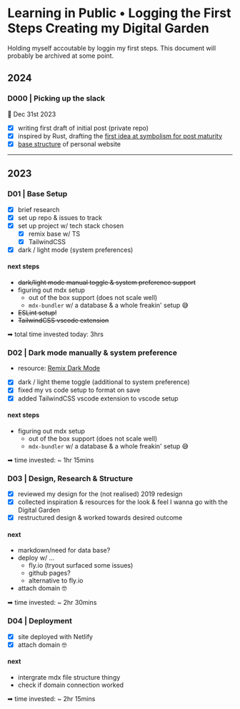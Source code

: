 # Learning in Public • Logging the First Steps Creating my Digital Garden

Holding myself accoutable by loggin my first steps. This document will probably be archived at some point.

## 2024

### D000 | Picking up the slack

📅 Dec 31st 2023

- [x] writing first draft of initial post (private repo)
- [x] inspired by Rust, drafting the [first idea at symbolism for post maturity](https://github.com/miffili/klara-digital/issues/10)
- [x] [base structure](STRUCTURE.md) of personal website

---

## 2023

### D01 | Base Setup

- [x] brief research
- [x] set up repo & issues to track
- [x] set up project w/ tech stack chosen
  - [x] remix base w/ TS
  - [x] TailwindCSS
- [x] dark / light mode (system preferences)

#### next steps

- ~~dark/light mode manual toggle & system preference support~~
- figuring out mdx setup
  - out of the box support (does not scale well)
  - `mdx-bundler` w/ a database & a whole freakin' setup 😅
- ~~ESLint setup!~~
- ~~TailwindCSS vscode extension~~

➡ total time invested today: 3hrs

### D02 | Dark mode manually & system preference

- resource: [Remix Dark Mode](https://www.mattstobbs.com/remix-dark-mode/)
- [x] dark / light theme toggle (additional to system preference)
- [x] fixed my vs code setup to format on save
- [x] added TailwindCSS vscode extension to vscode setup

#### next steps

- figuring out mdx setup
  - out of the box support (does not scale well)
  - `mdx-bundler` w/ a database & a whole freakin' setup 😅

➡ time invested: ~ 1hr 15mins

### D03 | Design, Research & Structure

- [x] reviewed my design for the (not realised) 2019 redesign
- [x] collected inspiration & resources for the look & feel I wanna go with the Digital Garden
- [x] restructured design & worked towards desired outcome

#### next

- markdown/need for data base?
- deploy w/ ...
  - fly.io (tryout surfaced some issues)
  - github pages?
  - alternative to fly.io
- attach domain 🤓 

➡ time invested: ~ 2hr 30mins

### D04 | Deployment

- [x] site deployed with Netlify
- [x] attach domain 🤓

#### next

- intergrate mdx file structure thingy
- check if domain connection worked

➡ time invested: ~ 2hr 15mins
